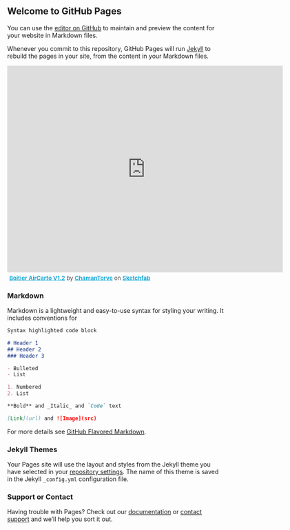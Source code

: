 

## Welcome to GitHub Pages

You can use the [editor on GitHub](https://github.com/aircarto/aircarto.github.io/edit/master/index.md) to maintain and preview the content for your website in Markdown files.

Whenever you commit to this repository, GitHub Pages will run [Jekyll](https://jekyllrb.com/) to rebuild the pages in your site, from the content in your Markdown files.

<div class="sketchfab-embed-wrapper"><iframe width="640" height="480" src="https://sketchfab.com/models/4226351e4d06462e8ab4314a699407be/embed" frameborder="0" allow="autoplay; fullscreen; vr" mozallowfullscreen="true" webkitallowfullscreen="true"></iframe>

<p style="font-size: 13px; font-weight: normal; margin: 5px; color: #4A4A4A;">
    <a href="https://sketchfab.com/3d-models/boitier-aircarto-v12-4226351e4d06462e8ab4314a699407be?utm_medium=embed&utm_source=website&utm_campaign=share-popup" target="_blank" style="font-weight: bold; color: #1CAAD9;">Boitier AirCarto V1.2</a>
    by <a href="https://sketchfab.com/ChamanTorve?utm_medium=embed&utm_source=website&utm_campaign=share-popup" target="_blank" style="font-weight: bold; color: #1CAAD9;">ChamanTorve</a>
    on <a href="https://sketchfab.com?utm_medium=embed&utm_source=website&utm_campaign=share-popup" target="_blank" style="font-weight: bold; color: #1CAAD9;">Sketchfab</a>
</p>
</div>

### Markdown

Markdown is a lightweight and easy-to-use syntax for styling your writing. It includes conventions for

```markdown
Syntax highlighted code block

# Header 1
## Header 2
### Header 3

- Bulleted
- List

1. Numbered
2. List

**Bold** and _Italic_ and `Code` text

[Link](url) and ![Image](src)
```

For more details see [GitHub Flavored Markdown](https://guides.github.com/features/mastering-markdown/).

### Jekyll Themes

Your Pages site will use the layout and styles from the Jekyll theme you have selected in your [repository settings](https://github.com/aircarto/aircarto.github.io/settings). The name of this theme is saved in the Jekyll `_config.yml` configuration file.

### Support or Contact

Having trouble with Pages? Check out our [documentation](https://help.github.com/categories/github-pages-basics/) or [contact support](https://github.com/contact) and we’ll help you sort it out.
